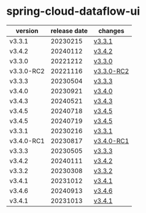 # spring-cloud-dataflow-ui	


|version|release date|changes|
|---|---|---|
|v3.3.1|20230215|[v3.3.1](./v3.3.1-20230215.md)|
|v3.4.2|20240112|[v3.4.2](./v3.4.2-20240112.md)|
|v3.3.0|20221212|[v3.3.0](./v3.3.0-20221212.md)|
|v3.3.0-RC2|20221116|[v3.3.0-RC2](./v3.3.0-RC2-20221116.md)|
|v3.3.3|20230504|[v3.3.3](./v3.3.3-20230504.md)|
|v3.4.0|20230921|[v3.4.0](./v3.4.0-20230921.md)|
|v3.4.3|20240521|[v3.4.3](./v3.4.3-20240521.md)|
|v3.4.5|20240718|[v3.4.5](./v3.4.5-20240718.md)|
|v3.4.5|20240719|[v3.4.5](./v3.4.5-20240719.md)|
|v3.3.1|20230216|[v3.3.1](./v3.3.1-20230216.md)|
|v3.4.0-RC1|20230817|[v3.4.0-RC1](./v3.4.0-RC1-20230817.md)|
|v3.3.3|20230505|[v3.3.3](./v3.3.3-20230505.md)|
|v3.4.2|20240111|[v3.4.2](./v3.4.2-20240111.md)|
|v3.3.2|20230308|[v3.3.2](./v3.3.2-20230308.md)|
|v3.4.1|20231012|[v3.4.1](./v3.4.1-20231012.md)|
|v3.4.6|20240913|[v3.4.6](./v3.4.6-20240913.md)|
|v3.4.1|20231013|[v3.4.1](./v3.4.1-20231013.md)|
